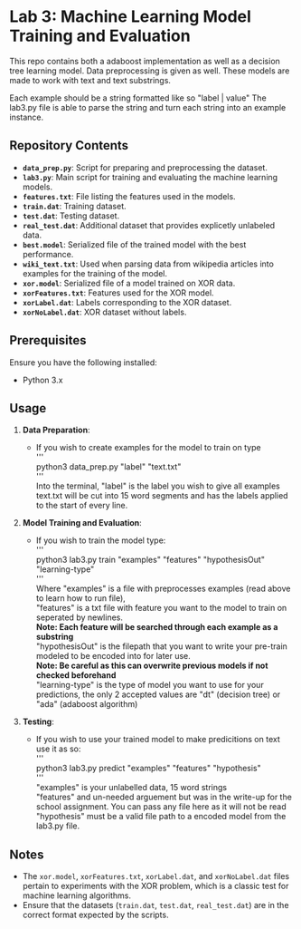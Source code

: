 
# Lab 3: Machine Learning Model Training and Evaluation

This repo contains both a adaboost implementation as well as a decision tree learning model. 
Data preprocessing is given as well. These models are made to work with text and text substrings.

Each example should be a string formatted like so "label | value"
The lab3.py file is able to parse the string and turn each string into an example instance.

## Repository Contents

- **`data_prep.py`**: Script for preparing and preprocessing the dataset.
- **`lab3.py`**: Main script for training and evaluating the machine learning models.
- **`features.txt`**: File listing the features used in the models.
- **`train.dat`**: Training dataset.
- **`test.dat`**: Testing dataset.
- **`real_test.dat`**: Additional dataset that provides explicetly unlabeled data.
- **`best.model`**: Serialized file of the trained model with the best performance.
- **`wiki_text.txt`**: Used when parsing data from wikipedia articles into examples for the training of the model.
- **`xor.model`**: Serialized file of a model trained on XOR data.
- **`xorFeatures.txt`**: Features used for the XOR model.
- **`xorLabel.dat`**: Labels corresponding to the XOR dataset.
- **`xorNoLabel.dat`**: XOR dataset without labels.

## Prerequisites

Ensure you have the following installed:

- Python 3.x

## Usage

1. **Data Preparation**:
   - If you wish to create examples for the model to train on type
     <br>
     ''' <br>
     python3 data_prep.py "label" "text.txt" <br>
     '''
     <br>
     Into the terminal, "label" is the label you wish to give all examples
     <br>
     text.txt will be cut into 15 word segments and has the labels applied to the start of every line.

2. **Model Training and Evaluation**:
   - If you wish to train the model type:
     <br>
     ''' <br>
     python3 lab3.py train "examples" "features" "hypothesisOut" "learning-type" <br>
     '''
     <br>
     Where "examples" is a file with preprocesses examples (read above to learn how to run file),
     <br>
     "features" is a txt file with feature you want to the model to train on seperated by newlines.
     <br>
     **Note: Each feature will be searched through each example as a substring**
     <br>
     "hypothesisOut" is the filepath that you want to write your pre-train modeled to be encoded into for later use.
     <br>
     **Note: Be careful as this can overwrite previous models if not checked beforehand**
     <br>
     "learning-type" is the type of model you want to use for your predictions, the only 2 accepted values are "dt" (decision tree) or "ada" (adaboost algorithm)

3. **Testing**:
   - If you wish to use your trained model to make predicitions on text use it as so:
     <br>
     ''' <br>
     python3 lab3.py predict "examples" "features" "hypothesis" <br>
     '''
     <br>
     "examples" is your unlabelled data, 15 word strings
     <br>
     "features" and un-needed arguement but was in the write-up for the school assignment. You can pass any file here as it will not be read
     <br>
     "hypothesis" must be a valid file path to a encoded model from the lab3.py file.

## Notes

- The `xor.model`, `xorFeatures.txt`, `xorLabel.dat`, and `xorNoLabel.dat` files pertain to experiments with the XOR problem, which is a classic test for machine learning algorithms.
- Ensure that the datasets (`train.dat`, `test.dat`, `real_test.dat`) are in the correct format expected by the scripts.
